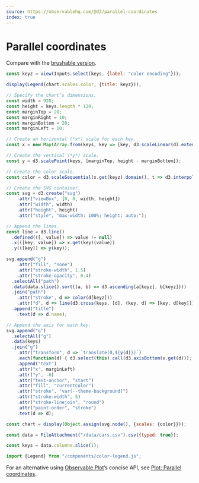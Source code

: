 ```yaml
---
source: https://observablehq.com/@d3/parallel-coordinates
index: true
---
```


# Parallel coordinates

Compare with the [brushable version](https://observablehq.com/@d3/brushable-parallel-coordinates).

```js
const keyz = view(Inputs.select(keys, {label: "color encoding"}));
```

```js
display(Legend(chart.scales.color, {title: keyz}));
```

```js echo
// Specify the chart’s dimensions.
const width = 928;
const height = keys.length * 120;
const marginTop = 20;
const marginRight = 10;
const marginBottom = 20;
const marginLeft = 10;

// Create an horizontal (*x*) scale for each key.
const x = new Map(Array.from(keys, key => [key, d3.scaleLinear(d3.extent(data, d => d[key]), [marginLeft, width - marginRight])]));

// Create the vertical (*y*) scale.
const y = d3.scalePoint(keys, [marginTop, height - marginBottom]);

// Create the color scale.
const color = d3.scaleSequential(x.get(keyz).domain(), t => d3.interpolateBrBG(1 - t));

// Create the SVG container.
const svg = d3.create("svg")
    .attr("viewBox", [0, 0, width, height])
    .attr("width", width)
    .attr("height", height)
    .attr("style", "max-width: 100%; height: auto;");

// Append the lines.
const line = d3.line()
  .defined(([, value]) => value != null)
  .x(([key, value]) => x.get(key)(value))
  .y(([key]) => y(key));

svg.append("g")
    .attr("fill", "none")
    .attr("stroke-width", 1.5)
    .attr("stroke-opacity", 0.4)
  .selectAll("path")
  .data(data.slice().sort((a, b) => d3.ascending(a[keyz], b[keyz])))
  .join("path")
    .attr("stroke", d => color(d[keyz]))
    .attr("d", d => line(d3.cross(keys, [d], (key, d) => [key, d[key]])))
  .append("title")
    .text(d => d.name);

// Append the axis for each key.
svg.append("g")
  .selectAll("g")
  .data(keys)
  .join("g")
    .attr("transform", d => `translate(0,${y(d)})`)
    .each(function(d) { d3.select(this).call(d3.axisBottom(x.get(d))); })
    .append("text")
    .attr("x", marginLeft)
    .attr("y", -6)
    .attr("text-anchor", "start")
    .attr("fill", "currentColor")
    .attr("stroke", "var(--theme-background)")
    .attr("stroke-width", 5)
    .attr("stroke-linejoin", "round")
    .attr("paint-order", "stroke")
    .text(d => d);

const chart = display(Object.assign(svg.node(), {scales: {color}}));
```

```js echo
const data = FileAttachment("/data/cars.csv").csv({typed: true});
```

```js echo
const keys = data.columns.slice(1);
```

```js echo
import {Legend} from "/components/color-legend.js";
```

For an alternative using [Observable Plot](https://observablehq.com/plot/)’s concise API, see [Plot: Parallel coordinates](https://observablehq.com/@observablehq/plot-parcoords).
